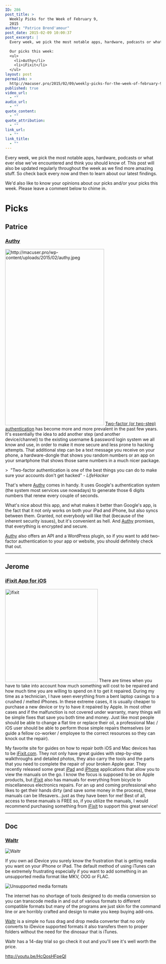 ```yaml
---
ID: 286
post_title: >
  Weekly Picks for the Week of February 9,
  2015
author: "Patrice Brend'amour"
post_date: 2015-02-09 10:00:37
post_excerpt: |
  Every week, we pick the most notable apps, hardware, podcasts or what ever else we've encountered and think you should know of. This post will also be updated regularly throughout the week as we find more amazing stuff. So check back every now and then to learn about our latest findings.
  
  Our picks this week:
  <ul>
  	<li>Authy</li>
  	<li>iFixit</li>
  </ul>
layout: post
permalink: >
  http://macuser.pro/2015/02/09/weekly-picks-for-the-week-of-february-9-2015/
published: true
video_url:
  - ""
audio_url:
  - ""
quote_content:
  - ""
quote_attribution:
  - ""
link_url:
  - ""
link_title:
  - ""
---
```



Every week, we pick the most notable apps, hardware, podcasts or what ever else we've encountered and think you should know of. This post will also be updated regularly throughout the week as we find more amazing stuff. So check back every now and then to learn about our latest findings.

We'd also like to know your opinions about our picks and/or your picks this week. Please leave a comment below to chime in.

# Picks

## Patrice

### [Authy][aut]

[<img class="size-full wp-image-309" src="http://macuser.pro/wp-content/uploads/2015/02/authy.jpeg" alt="http://macuser.pro/wp-content/uploads/2015/02/authy.jpeg" width="320" height="568" />][autIMG]
[Two-factor (or two-step) authentication][2fa] has become more and more prevalent in the past few years. It's essentially the idea to add another step (and another device/channel) to the existing username &amp; password login system we all know and use, in order to make it more secure and less prone to hacking attempts. That additional step can be a text message you receive on your phone, a hardware-dongle that shows you random numbers or an app on your smartphone that shows those same numbers in a much nicer package.

&gt;  "Two-factor authentication is one of the best things you can do to make sure your accounts don't get hacked" - *LifeHacker*

That's where [Authy][aut] comes in handy. It uses Google's authentication system (the system most services use nowadays) to generate those 6 digits numbers that renew every couple of seconds.

What's nice about this app, and what makes it better than Google's app, is the fact that it not only works on both your iPad and iPhone, but also syncs between them. Granted, not everybody will like that (because of the inherent security issues), but it's convenient as hell. And [Authy][aut] promises, that everything is encrypted and secure.

[Authy][aut] also offers an API and a WordPress plugin, so if you want to add two-factor authentication to your app or website, you should definitely check that out. 

***

## Jerome

### [iFixit App for iOS][1]

[<img class="alignleft size-medium wp-image-310" src="http://macuser.pro/wp-content/uploads/2015/02/ifixit-300x300.png" alt="ifixit" width="300" height="300" />][ifi]
There are times when you have to take into account how much something will cost to be repaired and how much time you are willing to spend on it to get it repaired. During my time as a technician, I have seen everything from a bent laptop casings to a crushed / melted iPhones. In these extreme cases, it is usually cheaper to purchase a new device or try to have it repaired by Apple. In most other cases and if the malfunction is not covered under warranty, many things will be simple fixes that save you both time and money. Just like most people should be able to change a flat tire or replace their oil, a professional Mac / iOS user should be able to perform those simple repairs themselves (or guide a fellow co-worker / employee to the correct resources so they can knock out the repair).

My favorite site for guides on how to repair both iOS and Mac devices has to be [iFixit.com][1]. They not only have great guides with step-by-step walkthroughs and detailed photos, they also carry the tools and the parts that you need to complete the repair of your broken Apple gear. They recently released some great [iPad][3] and [iPhone][2] applications that allow you to view the manuals on the go. I know the focus is supposed to be on Apple products, but [iFixit][1] also has manuals for everything from bicycle to miscellaneous electronics repairs. For an up and coming professional who likes to get their hands dirty (and save some money in the process), these manuals can be lifesavers...just as they have been for me! Best of all, access to these manuals is FREE so, if you utilize the manuals, I would recommend purchasing something from [iFixit][1] to support this great service!

***
## Doc

### [Waltr][waltr]

![Waltr][waltrIMG]

If you own ad iDevice you surely know the frustration that is getting media you want on your iPhone or iPad.  The default method of using iTunes can be extremely frustrating especially if you want to add something in an unsupported media format like MKV, OOG or FLAC.

![Unsupported media formats][unsupportedIMG]

The internet has no shortage of tools designed to do media conversion so you can transcode media in and out of various formats to different compatible formats but many of the programs are just skin for the command line or are horribly crafted and design to make you keep buying add-ons.

[Waltr][waltr] is a simple no fuss drag and drop media converter that no only converts to iDevice supported formats it also transfers them to proper folders without the need for the dinosaur that is iTunes. 

Waltr has a 14-day trial so go check it out and you'll see it's well worth the price.

http://youtu.be/HcQosHFpeQI

[1]: https://www.ifixit.com "ifixit.com website"
[2]: https://itunes.apple.com/us/app/ifixit-repair-manual/id407417097?mt=8&amp;uo=4&amp;at=1l3v3UY "ifixit.com iPhone app"
[3]: https://itunes.apple.com/us/app/ifixit-repair-manual/id407417097?mt=8&amp;uo=4&amp;at=1l3v3UY "ifixit.com ipad app"
[ifi]: http://macuser.pro/wp-content/uploads/2015/02/ifixit.png "iFixit"
[2fa]: https://www.authy.com/what-is-two-factor-authentication "What is Two-factor authentication"
[aut]: https://itunes.apple.com/us/app/authy/id494168017?mt=8&amp;uo=4&amp;at=1l3vb3F "Authy for iOS"
[autIMG]: http://macuser.pro/wp-content/uploads/2015/02/authy.jpeg
[waltr]: http://softorino.com/waltr "Waltr"
[waltrIMG]: http://macuser.pro/wp-content/uploads/2015/02/c3ea2465be885e5ceaa2fd19e396890e2f149a75.png
[unsupportedIMG]: http://macuser.pro/wp-content/uploads/2015/02/features-formats.jpg

